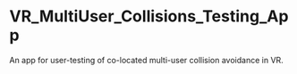 # VR_MultiUser_Collisions_Testing_App
An app for user-testing of co-located multi-user collision avoidance in VR.

